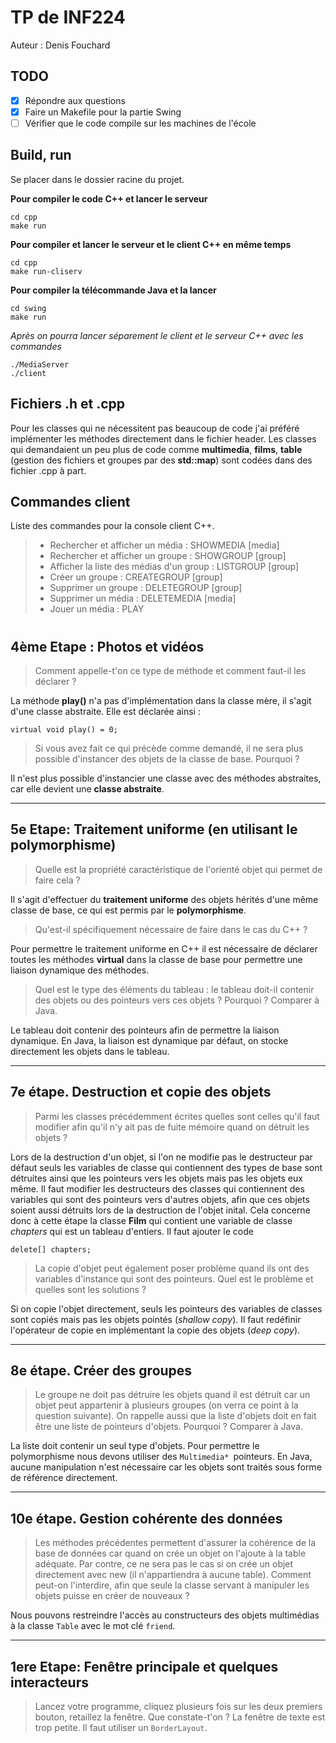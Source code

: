 # TP de INF224
Auteur : Denis Fouchard


## TODO
- [x] Répondre aux questions
- [x] Faire un Makefile pour la partie Swing
- [ ] Vérifier que le code compile sur les machines de l'école

## Build, run
Se placer dans le dossier racine du projet.

**Pour compiler le code C++ et lancer le serveur**
```
cd cpp
make run
```
**Pour compiler et lancer le serveur et le client C++ en même temps**
```
cd cpp
make run-cliserv
```
**Pour compiler la télécommande Java et la lancer**
```
cd swing
make run
```
*Après on pourra lancer séparement le client et le serveur C++ avec les commandes*
```
./MediaServer
./client
```



## Fichiers .h et .cpp
Pour les classes qui ne nécessitent pas beaucoup de code j'ai préféré implémenter les méthodes directement dans le fichier header. Les classes qui demandaient un peu plus de code comme **multimedia**, **films**,  **table** (gestion des fichiers et groupes par des **std::map**) sont codées dans des fichier .cpp à part.

## Commandes client
Liste des commandes pour la console client C++.
>- Rechercher et afficher un média : SHOWMEDIA [media]
>- Rechercher et afficher un groupe : SHOWGROUP [group]
>- Afficher la liste des médias d'un group : LISTGROUP [group]
>- Créer un groupe : CREATEGROUP [group]
>- Supprimer un groupe : DELETEGROUP [group]
>- Supprimer un média : DELETEMEDIA [media]
>- Jouer un média : PLAY


#
## 4ème Etape : Photos et vidéos
> Comment appelle-t'on ce type de méthode et comment faut-il les déclarer ?

La méthode **play()** n'a pas d'implémentation dans la classe mère, il s'agit d'une classe abstraite. Elle est déclarée ainsi :
```
virtual void play() = 0;
```
> Si vous avez fait ce qui précède comme demandé, il ne sera plus possible d'instancer des objets de la classe de base. Pourquoi ?

Il n'est plus possible d'instancier une classe avec des méthodes abstraites, car elle devient une **classe abstraite**.
___
## 5e Etape: Traitement uniforme (en utilisant le polymorphisme)

>Quelle est la propriété caractéristique de l'orienté objet qui permet de faire cela ?

Il s'agit d'effectuer du **traitement uniforme** des objets hérités d'une même classe de base, ce qui est permis par le **polymorphisme**. 

>Qu'est-il spécifiquement nécessaire de faire dans le cas du C++ ?

Pour permettre le traitement uniforme en C++ il est nécessaire de déclarer toutes les méthodes **virtual** dans la classe de base pour permettre une liaison dynamique des méthodes.

>Quel est le type des éléments du tableau : le tableau doit-il contenir des objets ou des pointeurs vers ces objets ? Pourquoi ? Comparer à Java.

Le tableau doit contenir des pointeurs afin de permettre la liaison dynamique. En Java, la liaison est dynamique par défaut, on stocke directement les objets dans le tableau. 
___
## 7e étape. Destruction et copie des objets
> Parmi les classes précédemment écrites quelles sont celles qu'il faut modifier afin qu'il n'y ait pas de fuite mémoire quand on détruit les objets ?

Lors de la destruction d'un objet, si l'on ne modifie pas le destructeur par défaut seuls les variables de classe qui contiennent des types de base sont détruites ainsi que les pointeurs vers les objets mais pas les objets eux même. Il faut modifier les destructeurs des classes qui contiennent des variables qui sont des pointeurs vers d'autres objets, afin que ces objets soient aussi détruits lors de la destruction de l'objet inital. Cela concerne donc à cette étape la classe **Film** qui contient une variable de classe *chapters* qui est un tableau d'entiers.
Il faut ajouter le code 
```
delete[] chapters;
```


> La copie d'objet peut également poser problème quand ils ont des variables d'instance qui sont des pointeurs. Quel est le problème et quelles sont les solutions ?

Si on copie l'objet directement, seuls les pointeurs des variables de classes sont copiés mais pas les objets pointés (*shallow copy*). Il faut redéfinir l'opérateur de copie en implémentant la copie des objets (*deep copy*). 
___
## 8e étape. Créer des groupes
> Le groupe ne doit pas détruire les objets quand il est détruit car un objet peut appartenir à plusieurs groupes (on verra ce point à la question suivante). On rappelle aussi que la liste d'objets doit en fait être une liste de pointeurs d'objets. Pourquoi ? Comparer à Java.

La liste doit contenir un seul type d'objets. Pour permettre le polymorphisme nous devons utiliser des ```Multimedia* ```pointeurs. En Java, aucune manipulation n'est nécessaire car les objets sont traités sous forme de référence directement. 
___
## 10e étape. Gestion cohérente des données

>Les méthodes précédentes permettent d'assurer la cohérence de la base de données car quand on crée un objet on l'ajoute à la table adéquate. Par contre, ce ne sera pas le cas si on crée un objet directement avec new (il n'appartiendra à aucune table). Comment peut-on l'interdire, afin que seule la classe servant à manipuler les objets puisse en créer de nouveaux ?

Nous pouvons restreindre l'accès au constructeurs des objets multimédias à la classe ```Table``` avec le mot clé ```friend```.
___
## 1ere Etape: Fenêtre principale et quelques interacteurs
> Lancez votre programme, cliquez plusieurs fois sur les deux premiers bouton, retaillez la fenêtre. Que constate-t'on ?
La fenêtre de texte est trop petite. Il faut utiliser un ```BorderLayout```. 